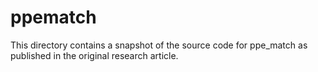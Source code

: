 # ppematch

This directory contains a snapshot of the source code for ppe_match as published in the original research article.

